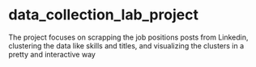 # data_collection_lab_project
The project focuses on scrapping the job positions posts from Linkedin, clustering the data like skills and titles, and visualizing the clusters in a pretty and interactive way
